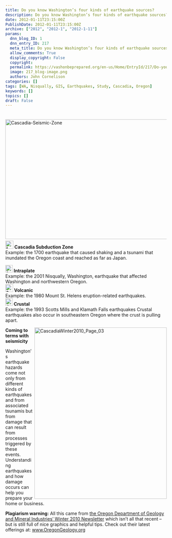 ```yaml
---
title: Do you know Washington’s four kinds of earthquake sources?
description: Do you know Washington’s four kinds of earthquake sources?
date: 2012-01-11T23:15:00Z
PublishDate: 2012-01-11T23:15:00Z
archive: ["2012", "2012-1", "2012-1-11"]
params:
  dnn_blog_ID: 1
  dnn_entry_ID: 217
  meta_title: Do you know Washington’s four kinds of earthquake sources?
  allow_comments: True
  display_copyright: False
  copyright:
  permalink: https://vashonbeprepared.org/en-us/Home/EntryId/217/Do-you-know-Washington-rsquo-s-four-kinds-of-earthquake-sources
  image: 217_blog-image.png
  authors: John Cornelison
categories: []
tags: [WA, Nisqually, GIS, Earthquakes, Study, Cascadia, Oregon]
keywords: []
topics: []
draft: False
---
```


<div class="wlWriterHeaderFooter" style="padding-bottom: 4px; margin: 0px; padding-left: 0px; padding-right: 0px; float: none; padding-top: 4px;"> </div>
<p><a href="./images/217/a74dd31a6c1f_D1B0-Cascadia-Seismic-Zone_2.gif"><img width="664" height="374" title="Cascadia-Seismic-Zone" align="right" style="background-image: none;   margin: 0px 0px 5px 5px; padding-left: 0px; padding-right: 0px; display: inline; float: right;   padding-top: 0px;border: 0px;" alt="Cascadia-Seismic-Zone" src="./images/217/a74dd31a6c1f_D1B0-Cascadia-Seismic-Zone_thumb.gif" /></a><strong><a href="./images/217/a74dd31a6c1f_D1B0-1_6.gif"><img width="25" height="25" title="1" style="background-image: none;   padding-left: 0px; padding-right: 0px; display: inline;   padding-top: 0px;border: 0px;" alt="1" src="./images/217/a74dd31a6c1f_D1B0-1_thumb_2.gif" /></a> Cascadia Subduction Zone <br />
</strong>Example: the 1700 earthquake that caused shaking and a tsunami that inundated the Oregon coast and reached as far as Japan.</p>
<p><strong><a href="./images/217/a74dd31a6c1f_D1B0-2_2.gif"><img width="23" height="23" title="2" style="background-image: none;   padding-left: 0px; padding-right: 0px; display: inline;   padding-top: 0px;border: 0px;" alt="2" src="./images/217/a74dd31a6c1f_D1B0-2_thumb.gif" /></a> Intraplate <br />
</strong>Example: the 2001 Nisqually, Washington, earthquake that affected Washington and northwestern Oregon.&nbsp; <br />
<strong><a href="./images/217/a74dd31a6c1f_D1B0-3_2.gif"><img width="24" height="24" title="3" style="background-image: none;   padding-left: 0px; padding-right: 0px; display: inline;   padding-top: 0px;border: 0px;" alt="3" src="./images/217/a74dd31a6c1f_D1B0-3_thumb.gif" /></a> Volcanic</strong> <br />
Example: the 1980 Mount St. Helens eruption-related earthquakes.&nbsp; <br />
<strong><a href="./images/217/a74dd31a6c1f_D1B0-4_2.gif"><img width="23" height="23" title="4" style="background-image: none;   padding-left: 0px; padding-right: 0px; display: inline;   padding-top: 0px;border: 0px;" alt="4" src="./images/217/a74dd31a6c1f_D1B0-4_thumb.gif" /></a> Crustal <br />
</strong>Example: the 1993 Scotts Mills and Klamath Falls earthquakes Crustal earthquakes also occur in southeastern Oregon where the crust is pulling <br />
apart.</p>
<p><a href="./images/217/a74dd31a6c1f_D1B0-CascadiaWinter2010_Page_03_2.png"><img width="413" height="535" title="CascadiaWinter2010_Page_03" align="right" style="background-image: none;   margin: 0px 0px 5px 5px; padding-left: 0px; padding-right: 0px; display: inline; float: right;   padding-top: 0px;border: 0px solid;" alt="CascadiaWinter2010_Page_03" src="./images/217/a74dd31a6c1f_D1B0-CascadiaWinter2010_Page_03_thumb.png" /></a><strong>Coming to terms with seismicity</strong></p>
<p>Washington&rsquo;s earthquake hazards come not only from different kinds of earthquakes and from associated tsunamis but from damage that can result from processes <br />
triggered by these events. Understanding earthquakes and how damage occurs can help you prepare your home or business.</p>
<p><strong>Plagiarism warning:</strong> All this came from <a href="http://www.oregongeology.org/sub/quarpub/CascadiaWinter2010.pdf" title="http://www.oregongeology.org/sub/quarpub/CascadiaWinter2010.pdf">the Oregon Department of Geology and Mineral Industries&rsquo; Winter 2010 Newsletter</a> which isn&rsquo;t all that recent &ndash; but is still full of nice graphics and helpful tips. Check out their latest offerings at: <a href="http://www.OregonGeology.org">www.OregonGeology.org</a></p>
